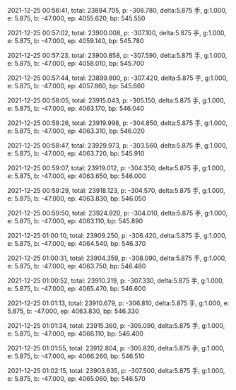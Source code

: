 2021-12-25 00:56:41, total: 23894.705, p: -308.780, delta:5.875 手, g:1.000, e: 5.875, b: -47.000, ep: 4055.620, bp: 545.550

2021-12-25 00:57:02, total: 23900.008, p: -307.100, delta:5.875 手, g:1.000, e: 5.875, b: -47.000, ep: 4059.140, bp: 545.780

2021-12-25 00:57:23, total: 23900.858, p: -307.590, delta:5.875 手, g:1.000, e: 5.875, b: -47.000, ep: 4058.010, bp: 545.700

2021-12-25 00:57:44, total: 23899.800, p: -307.420, delta:5.875 手, g:1.000, e: 5.875, b: -47.000, ep: 4057.860, bp: 545.660

2021-12-25 00:58:05, total: 23915.043, p: -305.150, delta:5.875 手, g:1.000, e: 5.875, b: -47.000, ep: 4063.170, bp: 546.040

2021-12-25 00:58:26, total: 23919.998, p: -304.850, delta:5.875 手, g:1.000, e: 5.875, b: -47.000, ep: 4063.310, bp: 546.020

2021-12-25 00:58:47, total: 23929.973, p: -303.560, delta:5.875 手, g:1.000, e: 5.875, b: -47.000, ep: 4063.720, bp: 545.910

2021-12-25 00:59:07, total: 23919.012, p: -304.350, delta:5.875 手, g:1.000, e: 5.875, b: -47.000, ep: 4063.650, bp: 546.000

2021-12-25 00:59:29, total: 23918.123, p: -304.570, delta:5.875 手, g:1.000, e: 5.875, b: -47.000, ep: 4063.830, bp: 546.050

2021-12-25 00:59:50, total: 23924.920, p: -304.010, delta:5.875 手, g:1.000, e: 5.875, b: -47.000, ep: 4063.110, bp: 545.890

2021-12-25 01:00:10, total: 23909.250, p: -306.420, delta:5.875 手, g:1.000, e: 5.875, b: -47.000, ep: 4064.540, bp: 546.370

2021-12-25 01:00:31, total: 23904.359, p: -308.090, delta:5.875 手, g:1.000, e: 5.875, b: -47.000, ep: 4063.750, bp: 546.480

2021-12-25 01:00:52, total: 23910.219, p: -307.330, delta:5.875 手, g:1.000, e: 5.875, b: -47.000, ep: 4065.470, bp: 546.600

2021-12-25 01:01:13, total: 23910.679, p: -306.810, delta:5.875 手, g:1.000, e: 5.875, b: -47.000, ep: 4063.830, bp: 546.330

2021-12-25 01:01:34, total: 23915.360, p: -305.090, delta:5.875 手, g:1.000, e: 5.875, b: -47.000, ep: 4066.110, bp: 546.400

2021-12-25 01:01:55, total: 23912.804, p: -305.820, delta:5.875 手, g:1.000, e: 5.875, b: -47.000, ep: 4066.260, bp: 546.510

2021-12-25 01:02:15, total: 23903.635, p: -307.500, delta:5.875 手, g:1.000, e: 5.875, b: -47.000, ep: 4065.060, bp: 546.570
